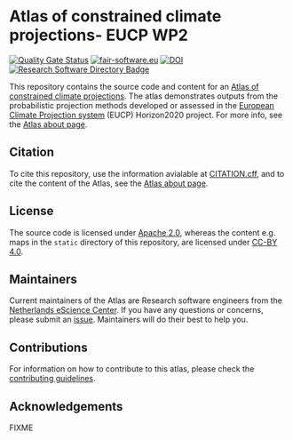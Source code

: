 # Atlas of constrained climate projections- EUCP WP2

[![Quality Gate Status](https://sonarcloud.io/api/project_badges/measure?project=eucp-project_atlas&metric=alert_status)](https://sonarcloud.io/summary/new_code?id=eucp-project_atlas)
[![fair-software.eu](https://img.shields.io/badge/fair--software.eu-%E2%97%8F%20%20%E2%97%8F%20%20%E2%97%8F%20%20%E2%97%8F%20%20%E2%97%8B-yellow)](https://fair-software.eu)
[![DOI](https://zenodo.org/badge/DOI/10.5281/zenodo.5654741.svg)](https://doi.org/10.5281/zenodo.5654741)
[![Research Software Directory Badge](https://img.shields.io/badge/rsd-eucp_atlas-00a3e3.svg)](https://www.research-software.nl/software/eucp-atlas)

This repository contains the source code and content for an [Atlas of
constrained climate projections](https://eucp-project.github.io/atlas/). The
atlas demonstrates outputs from the probabilistic projection methods developed
or assessed in the [European Climate Projection
system](https://www.eucp-project.eu/) (EUCP) Horizon2020 project. For more info,
see the [Atlas about page](https://eucp-project.github.io/atlas/about).

## Citation

To cite this repository, use the information avialable at [CITATION.cff](CITATION.cff),
and to cite the content of the Atlas, see the [Atlas about page](https://eucp-project.github.io/atlas/about).

## License

The source code is licensed under [Apache 2.0](./LICENSE), whereas the content
e.g. maps in the `static` directory of this repository, are licensed under
[CC-BY 4.0](https://creativecommons.org/licenses/by/4.0/).

## Maintainers

Current maintainers of the Atlas are Research software engineers from the
[Netherlands eScience Center](https://www.esciencecenter.nl/). If you have any
questions or concerns, please submit an
[issue](https://github.com/eucp-project/atlas/issues). Maintainers will do their
best to help you.

## Contributions

For information on how to contribute to this atlas, please check the
[contributing guidelines](CONTRIBUTING.md).

## Acknowledgements

FIXME

